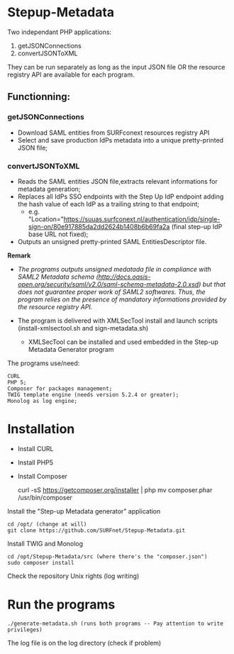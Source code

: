 # Stepup-Metadata

Two independant PHP applications:

1. getJSONConnections
2. convertJSONToXML

They can be run separately as long as the input JSON file OR the resource registry API are available for each program.

## Functionning:

### getJSONConnections
* Download SAML entities from SURFconext resources registry API 
* Select and save production IdPs metadata into a unique pretty-printed JSON file;

### convertJSONToXML
* Reads the SAML entities JSON file,extracts relevant informations for metadata generation;
* Replaces all IdPs SSO endpoints with the Step Up IdP endpoint adding the hash value of each IdP as a trailing string to that endpoint;  
  * e.g.  "Location="https://suuas.surfconext.nl/authentication/idp/single-sign-on/80e917885da2dd2624b1408b6b69fa2a (final step-up IdP base URL not fixed);
* Outputs an unsigned pretty-printed SAML EntitiesDescriptor file.

**Remark** 
* *The programs outputs unsigned medatada file in compliance with SAML2 Metadata schema (http://docs.oasis-open.org/security/saml/v2.0/saml-schema-metadata-2.0.xsd) but that does not guarantee proper work of SAML2 softwares. Thus, the program relies on the presence of mandatory informations provided by the resource registry API.*

* The program is delivered with XMLSecTool install and launch scripts (install-xmlsectool.sh and sign-metadata.sh)
  * XMLSecTool can be installed and used embedded in the Step-up Metadata Generator program

The programs use/need:

	CURL
    PHP 5;
    Composer for packages management;
    TWIG template engine (needs version 5.2.4 or greater);
    Monolog as log engine;

# Installation

* Install CURL
* Install PHP5
* Install Composer  

	curl -sS https://getcomposer.org/installer | php
	mv composer.phar /usr/bin/composer
   
Install the "Step-up Metadata generator" application

	cd /opt/ (change at will)
	git clone https://github.com/SURFnet/Stepup-Metadata.git

Install TWIG and Monolog

	cd /opt/Stepup-Metadata/src (where there's the "composer.json")
	sudo composer install
    
Check the repository Unix rights (log writing)

# Run the programs

	./generate-metadata.sh (runs both programs -- Pay attention to write privileges)

The log file is on the log directory (check if problem)
